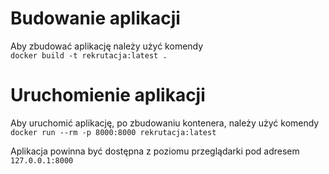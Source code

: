 # Budowanie aplikacji
Aby zbudować aplikację należy użyć komendy  
`docker build -t rekrutacja:latest .`

# Uruchomienie aplikacji 
Aby uruchomić aplikację, po zbudowaniu kontenera, należy użyć komendy  
`docker run --rm -p 8000:8000 rekrutacja:latest`

Aplikacja powinna być dostępna z poziomu przeglądarki pod adresem  
`127.0.0.1:8000`